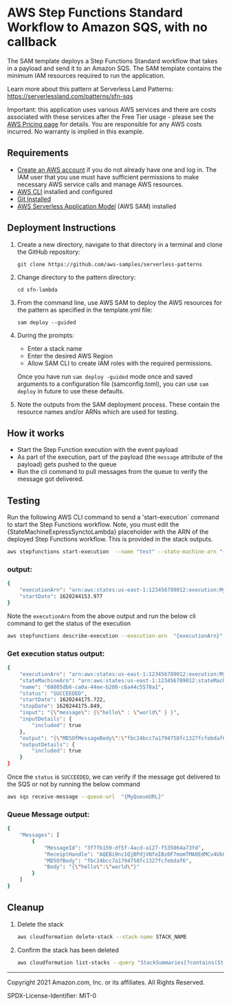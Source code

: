 # AWS Step Functions Standard Workflow to Amazon SQS, with no callback 

The SAM template deploys a Step Functions Standard workflow that takes in a payload and send it to an Amazon SQS. The SAM template contains the minimum IAM resources required to run the application.

Learn more about this pattern at Serverless Land Patterns: https://serverlessland.com/patterns/sfn-sqs

Important: this application uses various AWS services and there are costs associated with these services after the Free Tier usage - please see the [AWS Pricing page](https://aws.amazon.com/pricing/) for details. You are responsible for any AWS costs incurred. No warranty is implied in this example.

## Requirements

* [Create an AWS account](https://portal.aws.amazon.com/gp/aws/developer/registration/index.html) if you do not already have one and log in. The IAM user that you use must have sufficient permissions to make necessary AWS service calls and manage AWS resources.
* [AWS CLI](https://docs.aws.amazon.com/cli/latest/userguide/install-cliv2.html) installed and configured
* [Git Installed](https://git-scm.com/book/en/v2/Getting-Started-Installing-Git)
* [AWS Serverless Application Model](https://docs.aws.amazon.com/serverless-application-model/latest/developerguide/serverless-sam-cli-install.html) (AWS SAM) installed

## Deployment Instructions

1. Create a new directory, navigate to that directory in a terminal and clone the GitHub repository:
    ``` 
    git clone https://github.com/aws-samples/serverless-patterns
    ```
2. Change directory to the pattern directory:
    ```
    cd sfn-lambda
    ```
3. From the command line, use AWS SAM to deploy the AWS resources for the pattern as specified in the template.yml file:
    ```
    sam deploy --guided
    ```
4. During the prompts:
    * Enter a stack name
    * Enter the desired AWS Region
    * Allow SAM CLI to create IAM roles with the required permissions.

    Once you have run `sam deploy -guided` mode once and saved arguments to a configuration file (samconfig.toml), you can use `sam deploy` in future to use these defaults.

5. Note the outputs from the SAM deployment process. These contain the resource names and/or ARNs which are used for testing.

## How it works

* Start the Step Function execution with the event payload 
* As part of the execution, part of the payload (the `message` attribute of the payload) gets pushed to the queue
* Run the cli command to pull messages from the queue to verify the message got delivered.

## Testing

Run the following AWS CLI command to send a 'start-execution` command to start the Step Functions workflow. Note, you must edit the {StateMachineExpressSynctoLambda} placeholder with the ARN of the deployed Step Functions workflow. This is provided in the stack outputs.

```bash
aws stepfunctions start-execution  --name "test" --state-machine-arn "{StateMachinetoSQS}" --input "{\"message\": {\"hello\" : \"world\" } }"
```

### output:

```bash
{
    "executionArn": "arn:aws:states:us-east-1:123456789012:execution:MyStateMachine-LIXV3ls6HtnY:test",
    "startDate": 1620244153.977
}
```

Note the `executionArn` from the above output and run the below  cli command to get the status of the execution

```bash
aws stepfunctions describe-execution --execution-arn  "{executionArn}"
```

### Get execution status output:

```bash
{
    "executionArn": "arn:aws:states:us-east-1:123456789012:execution:MyStateMachine-LIXV3ls6HtnY:test",
    "stateMachineArn": "arn:aws:states:us-east-1:123456789012:stateMachine:MyStateMachine-LIXV3lsV8tnY",
    "name": "60805db6-ca0a-44ee-b280-c6a44c5578a1",
    "status": "SUCCEEDED",
    "startDate": 1620244175.722,
    "stopDate": 1620244175.849,
    "input": "{\"message\": {\"hello\" : \"world\" } }",
    "inputDetails": {
        "included": true
    },
    "output": "{\"MD5OfMessageBody\":\"fbc24bcc7a1794758fc1327fcfebdaf6\",\"MessageId\":\"faec3da7-cb2c-4b72-9cc8-98fdc4e72773\",\"SdkHttpMetadata\":{\"AllHttpHeaders\":{\"x-amzn-RequestId\":[\"522cc894-5c35-493d-a1ce-f95e71162dfd\"],\"Content-Length\":[\"378\"],\"Date\":[\"Wed, 05 May 2021 19:49:35 GMT\"],\"Content-Type\":[\"text/xml\"]},\"HttpHeaders\":{\"Content-Length\":\"378\",\"Content-Type\":\"text/xml\",\"Date\":\"Wed, 05 May 2021 19:49:35 GMT\",\"x-amzn-RequestId\":\"522cc894-5c35-493d-a1ce-f95e71162dfd\"},\"HttpStatusCode\":200},\"SdkResponseMetadata\":{\"RequestId\":\"522cc894-5c35-493d-a1ce-f95e71162dfd\"}}",
    "outputDetails": {
        "included": true
    }
}
```
Once the `status` is `SUCCEEDED`, we can verify if the message got delivered to the SQS or not by running the below command

```bash
aws sqs receive-message --queue-url  "{MyQueueURL}"
```

### Queue Message output:

```bash
{
    "Messages": [
        {
            "MessageId": "3f7fb159-df5f-4acd-a127-f535064a73fd",
            "ReceiptHandle": "AQEBi9nc1QjBPdjVNfoIBz0F7momTMA0EdMCv4UkQAQEBi9nc1QjBPdjVNfoIBz0F7momTMA0EdMCv4UkQ",
            "MD5OfBody": "fbc24bcc7a1794758fc1327fcfebdaf6",
            "Body": "{\"hello\":\"world\"}"
        }
    ]
}
```

## Cleanup
 
1. Delete the stack
    ```bash
    aws cloudformation delete-stack --stack-name STACK_NAME
    ```
1. Confirm the stack has been deleted
    ```bash
    aws cloudformation list-stacks --query "StackSummaries[?contains(StackName,'STACK_NAME')].StackStatus"
    ```
----
Copyright 2021 Amazon.com, Inc. or its affiliates. All Rights Reserved.

SPDX-License-Identifier: MIT-0
